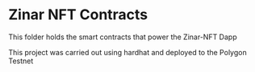 # Zinar NFT Contracts

This folder holds the smart contracts that power the Zinar-NFT Dapp

This project was carried out using hardhat and deployed to the Polygon Testnet

